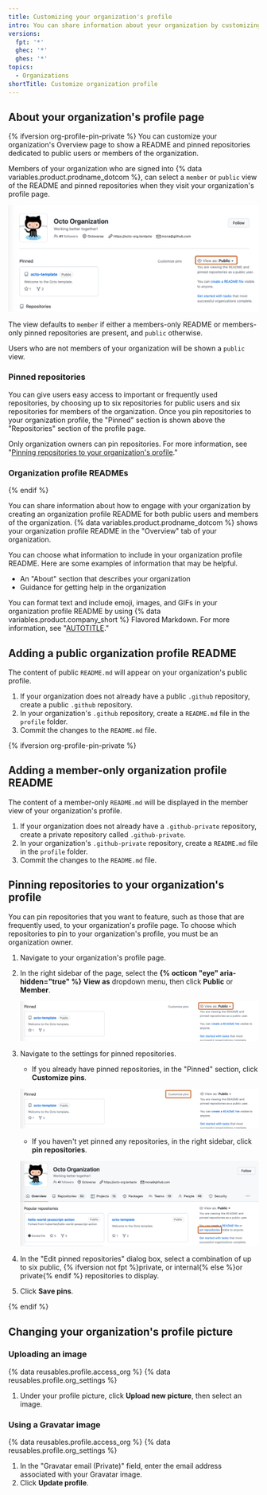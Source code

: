 ```yaml
---
title: Customizing your organization's profile
intro: You can share information about your organization by customizing your organization's profile.
versions:
  fpt: '*'
  ghec: '*'
  ghes: '*'
topics:
  - Organizations
shortTitle: Customize organization profile
---
```



## About your organization's profile page

{% ifversion org-profile-pin-private %}
You can customize your organization's Overview page to show a README and pinned repositories dedicated to public users or members of the organization.

Members of your organization who are signed into {% data variables.product.prodname_dotcom %}, can select a `member` or `public` view of the README and pinned repositories when they visit your organization's profile page.

![Screenshot of an organization's profile page. In the right sidebar, a dropdown menu, labeled "View as: Public", is outlined in dark orange.](/assets/images/help/organizations/profile-view-switcher-public.png)

The view defaults to `member` if either a members-only README or members-only pinned repositories are present, and `public` otherwise.

Users who are not members of your organization will be shown a `public` view.

### Pinned repositories

You can give users easy access to important or frequently used repositories, by choosing up to six repositories for public users and six repositories for members of the organization. Once you pin repositories to your organization profile, the "Pinned" section is shown above the "Repositories" section of the profile page.

Only organization owners can pin repositories. For more information, see "[Pinning repositories to your organization's profile](#pinning-repositories-to-your-organizations-profile)."

### Organization profile READMEs

{% endif %}

You can share information about how to engage with your organization by creating an organization profile README for both public users and members of the organization. {% data variables.product.prodname_dotcom %} shows your organization profile README in the "Overview" tab of your organization.

You can choose what information to include in your organization profile README. Here are some examples of information that may be helpful.

- An "About" section that describes your organization
- Guidance for getting help in the organization

You can format text and include emoji, images, and GIFs in your organization profile README by using {% data variables.product.company_short %} Flavored Markdown. For more information, see "[AUTOTITLE](/get-started/writing-on-github/getting-started-with-writing-and-formatting-on-github)."

## Adding a public organization profile README

The content of public `README.md` will appear on your organization's public profile.

1. If your organization does not already have a public `.github` repository, create a public `.github` repository.
1. In your organization's `.github` repository, create a `README.md` file in the `profile` folder.
1. Commit the changes to the `README.md` file.

{% ifversion org-profile-pin-private %}

## Adding a member-only organization profile README

The content of a member-only `README.md` will be displayed in the member view of your organization's profile.

1. If your organization does not already have a `.github-private` repository, create a private repository called `.github-private`.
1. In your organization's `.github-private` repository, create a `README.md` file in the `profile` folder.
1. Commit the changes to the `README.md` file.

## Pinning repositories to your organization's profile

You can pin repositories that you want to feature, such as those that are frequently used, to your organization's profile page. To choose which repositories to pin to your organization's profile, you must be an organization owner.

1. Navigate to your organization's profile page.
1. In the right sidebar of the page, select the **{% octicon "eye" aria-hidden="true" %} View as** dropdown menu, then click **Public** or **Member**.

   ![Screenshot of an organization's profile page. In the left sidebar, a dropdown menu, labeled "View as: public" is outlined in dark orange.](/assets/images/help/organizations/org-profile-view.png)
1. Navigate to the settings for pinned repositories.

   - If you already have pinned repositories, in the "Pinned" section, click **Customize pins**.

   ![Screenshot of an organization's profile page. In the top-right corner of the "Pinned" section, "Customize pins" is outlined in dark orange.](/assets/images/help/organizations/customize-pins-link.png)

   - If you haven't yet pinned any repositories, in the right sidebar, click **pin repositories**.

   ![Screenshot of an organization's profile page. In the right sidebar, a link, labeled "pin repositories," is outlined in dark orange.](/assets/images/help/organizations/pin-repositories-link.png)

1. In the "Edit pinned repositories" dialog box, select a combination of up to six public, {% ifversion not fpt %}private, or internal{% else %}or private{% endif %} repositories to display.
1. Click **Save pins**.

{% endif %}

## Changing your organization's profile picture

### Uploading an image

{% data reusables.profile.access_org %}
{% data reusables.profile.org_settings %}

1. Under your profile picture, click **Upload new picture**, then select an image.

### Using a Gravatar image

{% data reusables.profile.access_org %}
{% data reusables.profile.org_settings %}

1. In the "Gravatar email (Private)" field, enter the email address associated with your Gravatar image.
1. Click **Update profile**.
